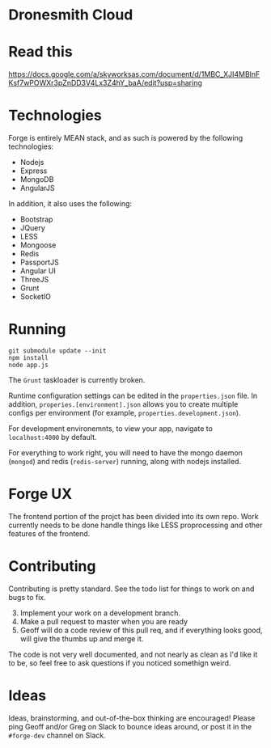 # Dronesmith Cloud

# Read this
https://docs.google.com/a/skyworksas.com/document/d/1MBC_XJI4MBlnFKsf7wPOWXr3pZnDD3V4Lx3Z4hY_baA/edit?usp=sharing

# Technologies
Forge is entirely MEAN stack, and as such is powered by the following technologies:

- Nodejs
- Express
- MongoDB
- AngularJS

In addition, it also uses the following:

- Bootstrap
- JQuery
- LESS
- Mongoose
- Redis
- PassportJS
- Angular UI
- ThreeJS
- Grunt
- SocketIO

# Running

	git submodule update --init
	npm install
	node app.js 


The `Grunt` taskloader is currently broken. 

Runtime configuration settings can be edited in the `properties.json` file. In addition, `properies.[environment].json` allows you to create multiple configs per environment (for example, `properties.development.json`).

For development environemnts, to view your app, navigate to `localhost:4000` by default.

For everything to work right, you will need to have the mongo daemon (`mongod`) and redis (`redis-server`) running, along with nodejs installed.

# Forge UX

The frontend portion of the projct has been divided into its own repo. Work currently needs to be done handle things like LESS proprocessing and other features of the frontend. 

# Contributing

Contributing is pretty standard. See the todo list for things to work on and bugs to fix. 

<!--1. Assigned yourself an unassigned **FORG** ticket in Jira.
2. git branch FORG-[ticketnumber] (eg, FORG-45)-->
3. Implement your work on a development branch.
4. Make a pull request to master when you are ready
5. Geoff will do a code review of this pull req, and if everything looks good, will give the thumbs up and merge it.

The code is not very well documented, and not nearly as clean as I'd like it to be, so feel free to ask questions if you noticed somethign weird. 


# Ideas

Ideas, brainstorming, and out-of-the-box thinking are encouraged! Please ping Geoff and/or Greg on Slack to bounce ideas around, or post it in the `#forge-dev` channel on Slack.